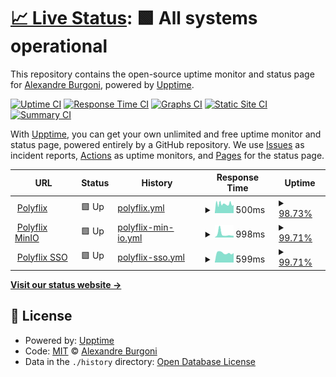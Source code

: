 # [📈 Live Status](https://alexandrebrg.github.io/services-uptime/): <!--live status--> **🟩 All systems operational**

This repository contains the open-source uptime monitor and status page for [Alexandre Burgoni](https://alexandreburgoni.fr), powered by [Upptime](https://github.com/upptime/upptime).

[![Uptime CI](https://github.com/AlexandreBrg/services-uptime/workflows/Uptime%20CI/badge.svg)](https://github.com/AlexandreBrg/services-uptime/actions?query=workflow%3A%22Uptime+CI%22)
[![Response Time CI](https://github.com/AlexandreBrg/services-uptime/workflows/Response%20Time%20CI/badge.svg)](https://github.com/AlexandreBrg/services-uptime/actions?query=workflow%3A%22Response+Time+CI%22)
[![Graphs CI](https://github.com/AlexandreBrg/services-uptime/workflows/Graphs%20CI/badge.svg)](https://github.com/AlexandreBrg/services-uptime/actions?query=workflow%3A%22Graphs+CI%22)
[![Static Site CI](https://github.com/AlexandreBrg/services-uptime/workflows/Static%20Site%20CI/badge.svg)](https://github.com/AlexandreBrg/services-uptime/actions?query=workflow%3A%22Static+Site+CI%22)
[![Summary CI](https://github.com/AlexandreBrg/services-uptime/workflows/Summary%20CI/badge.svg)](https://github.com/AlexandreBrg/services-uptime/actions?query=workflow%3A%22Summary+CI%22)

With [Upptime](https://upptime.js.org), you can get your own unlimited and free uptime monitor and status page, powered entirely by a GitHub repository. We use [Issues](https://github.com/AlexandreBrg/services-uptime/issues) as incident reports, [Actions](https://github.com/AlexandreBrg/services-uptime/actions) as uptime monitors, and [Pages](https://demo.upptime.js.org) for the status page.

<!--start: status pages-->
<!-- This summary is generated by Upptime (https://github.com/upptime/upptime) -->
<!-- Do not edit this manually, your changes will be overwritten -->
<!-- prettier-ignore -->
| URL | Status | History | Response Time | Uptime |
| --- | ------ | ------- | ------------- | ------ |
| <img alt="" src="https://favicons.githubusercontent.com/polyflix.dopolytech.fr" height="13"> [Polyflix](https://polyflix.dopolytech.fr) | 🟩 Up | [polyflix.yml](https://github.com/AlexandreBrg/services-uptime/commits/HEAD/history/polyflix.yml) | <details><summary><img alt="Response time graph" src="./graphs/polyflix/response-time-week.png" height="20"> 500ms</summary><br><a href="https://AlexandreBrg.github.io/services-uptime/history/polyflix"><img alt="Response time 539" src="https://img.shields.io/endpoint?url=https%3A%2F%2Fraw.githubusercontent.com%2FAlexandreBrg%2Fservices-uptime%2FHEAD%2Fapi%2Fpolyflix%2Fresponse-time.json"></a><br><a href="https://AlexandreBrg.github.io/services-uptime/history/polyflix"><img alt="24-hour response time 424" src="https://img.shields.io/endpoint?url=https%3A%2F%2Fraw.githubusercontent.com%2FAlexandreBrg%2Fservices-uptime%2FHEAD%2Fapi%2Fpolyflix%2Fresponse-time-day.json"></a><br><a href="https://AlexandreBrg.github.io/services-uptime/history/polyflix"><img alt="7-day response time 500" src="https://img.shields.io/endpoint?url=https%3A%2F%2Fraw.githubusercontent.com%2FAlexandreBrg%2Fservices-uptime%2FHEAD%2Fapi%2Fpolyflix%2Fresponse-time-week.json"></a><br><a href="https://AlexandreBrg.github.io/services-uptime/history/polyflix"><img alt="30-day response time 539" src="https://img.shields.io/endpoint?url=https%3A%2F%2Fraw.githubusercontent.com%2FAlexandreBrg%2Fservices-uptime%2FHEAD%2Fapi%2Fpolyflix%2Fresponse-time-month.json"></a><br><a href="https://AlexandreBrg.github.io/services-uptime/history/polyflix"><img alt="1-year response time 539" src="https://img.shields.io/endpoint?url=https%3A%2F%2Fraw.githubusercontent.com%2FAlexandreBrg%2Fservices-uptime%2FHEAD%2Fapi%2Fpolyflix%2Fresponse-time-year.json"></a></details> | <details><summary><a href="https://AlexandreBrg.github.io/services-uptime/history/polyflix">98.73%</a></summary><a href="https://AlexandreBrg.github.io/services-uptime/history/polyflix"><img alt="All-time uptime 99.02%" src="https://img.shields.io/endpoint?url=https%3A%2F%2Fraw.githubusercontent.com%2FAlexandreBrg%2Fservices-uptime%2FHEAD%2Fapi%2Fpolyflix%2Fuptime.json"></a><br><a href="https://AlexandreBrg.github.io/services-uptime/history/polyflix"><img alt="24-hour uptime 97.91%" src="https://img.shields.io/endpoint?url=https%3A%2F%2Fraw.githubusercontent.com%2FAlexandreBrg%2Fservices-uptime%2FHEAD%2Fapi%2Fpolyflix%2Fuptime-day.json"></a><br><a href="https://AlexandreBrg.github.io/services-uptime/history/polyflix"><img alt="7-day uptime 98.73%" src="https://img.shields.io/endpoint?url=https%3A%2F%2Fraw.githubusercontent.com%2FAlexandreBrg%2Fservices-uptime%2FHEAD%2Fapi%2Fpolyflix%2Fuptime-week.json"></a><br><a href="https://AlexandreBrg.github.io/services-uptime/history/polyflix"><img alt="30-day uptime 99.02%" src="https://img.shields.io/endpoint?url=https%3A%2F%2Fraw.githubusercontent.com%2FAlexandreBrg%2Fservices-uptime%2FHEAD%2Fapi%2Fpolyflix%2Fuptime-month.json"></a><br><a href="https://AlexandreBrg.github.io/services-uptime/history/polyflix"><img alt="1-year uptime 99.02%" src="https://img.shields.io/endpoint?url=https%3A%2F%2Fraw.githubusercontent.com%2FAlexandreBrg%2Fservices-uptime%2FHEAD%2Fapi%2Fpolyflix%2Fuptime-year.json"></a></details>
| <img alt="" src="https://favicons.githubusercontent.com/console.minio.polyflix.dopolytech.fr" height="13"> [Polyflix MinIO](https://console.minio.polyflix.dopolytech.fr/) | 🟩 Up | [polyflix-min-io.yml](https://github.com/AlexandreBrg/services-uptime/commits/HEAD/history/polyflix-min-io.yml) | <details><summary><img alt="Response time graph" src="./graphs/polyflix-min-io/response-time-week.png" height="20"> 998ms</summary><br><a href="https://AlexandreBrg.github.io/services-uptime/history/polyflix-min-io"><img alt="Response time 742" src="https://img.shields.io/endpoint?url=https%3A%2F%2Fraw.githubusercontent.com%2FAlexandreBrg%2Fservices-uptime%2FHEAD%2Fapi%2Fpolyflix-min-io%2Fresponse-time.json"></a><br><a href="https://AlexandreBrg.github.io/services-uptime/history/polyflix-min-io"><img alt="24-hour response time 532" src="https://img.shields.io/endpoint?url=https%3A%2F%2Fraw.githubusercontent.com%2FAlexandreBrg%2Fservices-uptime%2FHEAD%2Fapi%2Fpolyflix-min-io%2Fresponse-time-day.json"></a><br><a href="https://AlexandreBrg.github.io/services-uptime/history/polyflix-min-io"><img alt="7-day response time 998" src="https://img.shields.io/endpoint?url=https%3A%2F%2Fraw.githubusercontent.com%2FAlexandreBrg%2Fservices-uptime%2FHEAD%2Fapi%2Fpolyflix-min-io%2Fresponse-time-week.json"></a><br><a href="https://AlexandreBrg.github.io/services-uptime/history/polyflix-min-io"><img alt="30-day response time 742" src="https://img.shields.io/endpoint?url=https%3A%2F%2Fraw.githubusercontent.com%2FAlexandreBrg%2Fservices-uptime%2FHEAD%2Fapi%2Fpolyflix-min-io%2Fresponse-time-month.json"></a><br><a href="https://AlexandreBrg.github.io/services-uptime/history/polyflix-min-io"><img alt="1-year response time 742" src="https://img.shields.io/endpoint?url=https%3A%2F%2Fraw.githubusercontent.com%2FAlexandreBrg%2Fservices-uptime%2FHEAD%2Fapi%2Fpolyflix-min-io%2Fresponse-time-year.json"></a></details> | <details><summary><a href="https://AlexandreBrg.github.io/services-uptime/history/polyflix-min-io">99.71%</a></summary><a href="https://AlexandreBrg.github.io/services-uptime/history/polyflix-min-io"><img alt="All-time uptime 99.89%" src="https://img.shields.io/endpoint?url=https%3A%2F%2Fraw.githubusercontent.com%2FAlexandreBrg%2Fservices-uptime%2FHEAD%2Fapi%2Fpolyflix-min-io%2Fuptime.json"></a><br><a href="https://AlexandreBrg.github.io/services-uptime/history/polyflix-min-io"><img alt="24-hour uptime 97.94%" src="https://img.shields.io/endpoint?url=https%3A%2F%2Fraw.githubusercontent.com%2FAlexandreBrg%2Fservices-uptime%2FHEAD%2Fapi%2Fpolyflix-min-io%2Fuptime-day.json"></a><br><a href="https://AlexandreBrg.github.io/services-uptime/history/polyflix-min-io"><img alt="7-day uptime 99.71%" src="https://img.shields.io/endpoint?url=https%3A%2F%2Fraw.githubusercontent.com%2FAlexandreBrg%2Fservices-uptime%2FHEAD%2Fapi%2Fpolyflix-min-io%2Fuptime-week.json"></a><br><a href="https://AlexandreBrg.github.io/services-uptime/history/polyflix-min-io"><img alt="30-day uptime 99.89%" src="https://img.shields.io/endpoint?url=https%3A%2F%2Fraw.githubusercontent.com%2FAlexandreBrg%2Fservices-uptime%2FHEAD%2Fapi%2Fpolyflix-min-io%2Fuptime-month.json"></a><br><a href="https://AlexandreBrg.github.io/services-uptime/history/polyflix-min-io"><img alt="1-year uptime 99.89%" src="https://img.shields.io/endpoint?url=https%3A%2F%2Fraw.githubusercontent.com%2FAlexandreBrg%2Fservices-uptime%2FHEAD%2Fapi%2Fpolyflix-min-io%2Fuptime-year.json"></a></details>
| <img alt="" src="https://favicons.githubusercontent.com/sso.polyflix.dopolytech.fr" height="13"> [Polyflix SSO](https://sso.polyflix.dopolytech.fr/) | 🟩 Up | [polyflix-sso.yml](https://github.com/AlexandreBrg/services-uptime/commits/HEAD/history/polyflix-sso.yml) | <details><summary><img alt="Response time graph" src="./graphs/polyflix-sso/response-time-week.png" height="20"> 599ms</summary><br><a href="https://AlexandreBrg.github.io/services-uptime/history/polyflix-sso"><img alt="Response time 598" src="https://img.shields.io/endpoint?url=https%3A%2F%2Fraw.githubusercontent.com%2FAlexandreBrg%2Fservices-uptime%2FHEAD%2Fapi%2Fpolyflix-sso%2Fresponse-time.json"></a><br><a href="https://AlexandreBrg.github.io/services-uptime/history/polyflix-sso"><img alt="24-hour response time 552" src="https://img.shields.io/endpoint?url=https%3A%2F%2Fraw.githubusercontent.com%2FAlexandreBrg%2Fservices-uptime%2FHEAD%2Fapi%2Fpolyflix-sso%2Fresponse-time-day.json"></a><br><a href="https://AlexandreBrg.github.io/services-uptime/history/polyflix-sso"><img alt="7-day response time 599" src="https://img.shields.io/endpoint?url=https%3A%2F%2Fraw.githubusercontent.com%2FAlexandreBrg%2Fservices-uptime%2FHEAD%2Fapi%2Fpolyflix-sso%2Fresponse-time-week.json"></a><br><a href="https://AlexandreBrg.github.io/services-uptime/history/polyflix-sso"><img alt="30-day response time 598" src="https://img.shields.io/endpoint?url=https%3A%2F%2Fraw.githubusercontent.com%2FAlexandreBrg%2Fservices-uptime%2FHEAD%2Fapi%2Fpolyflix-sso%2Fresponse-time-month.json"></a><br><a href="https://AlexandreBrg.github.io/services-uptime/history/polyflix-sso"><img alt="1-year response time 598" src="https://img.shields.io/endpoint?url=https%3A%2F%2Fraw.githubusercontent.com%2FAlexandreBrg%2Fservices-uptime%2FHEAD%2Fapi%2Fpolyflix-sso%2Fresponse-time-year.json"></a></details> | <details><summary><a href="https://AlexandreBrg.github.io/services-uptime/history/polyflix-sso">99.71%</a></summary><a href="https://AlexandreBrg.github.io/services-uptime/history/polyflix-sso"><img alt="All-time uptime 99.89%" src="https://img.shields.io/endpoint?url=https%3A%2F%2Fraw.githubusercontent.com%2FAlexandreBrg%2Fservices-uptime%2FHEAD%2Fapi%2Fpolyflix-sso%2Fuptime.json"></a><br><a href="https://AlexandreBrg.github.io/services-uptime/history/polyflix-sso"><img alt="24-hour uptime 97.98%" src="https://img.shields.io/endpoint?url=https%3A%2F%2Fraw.githubusercontent.com%2FAlexandreBrg%2Fservices-uptime%2FHEAD%2Fapi%2Fpolyflix-sso%2Fuptime-day.json"></a><br><a href="https://AlexandreBrg.github.io/services-uptime/history/polyflix-sso"><img alt="7-day uptime 99.71%" src="https://img.shields.io/endpoint?url=https%3A%2F%2Fraw.githubusercontent.com%2FAlexandreBrg%2Fservices-uptime%2FHEAD%2Fapi%2Fpolyflix-sso%2Fuptime-week.json"></a><br><a href="https://AlexandreBrg.github.io/services-uptime/history/polyflix-sso"><img alt="30-day uptime 99.89%" src="https://img.shields.io/endpoint?url=https%3A%2F%2Fraw.githubusercontent.com%2FAlexandreBrg%2Fservices-uptime%2FHEAD%2Fapi%2Fpolyflix-sso%2Fuptime-month.json"></a><br><a href="https://AlexandreBrg.github.io/services-uptime/history/polyflix-sso"><img alt="1-year uptime 99.89%" src="https://img.shields.io/endpoint?url=https%3A%2F%2Fraw.githubusercontent.com%2FAlexandreBrg%2Fservices-uptime%2FHEAD%2Fapi%2Fpolyflix-sso%2Fuptime-year.json"></a></details>

<!--end: status pages-->

[**Visit our status website →**](https://demo.upptime.js.org)

## 📄 License

- Powered by: [Upptime](https://github.com/upptime/upptime)
- Code: [MIT](./LICENSE) © [Alexandre Burgoni](https://alexandreburgoni.fr)
- Data in the `./history` directory: [Open Database License](https://opendatacommons.org/licenses/odbl/1-0/)
